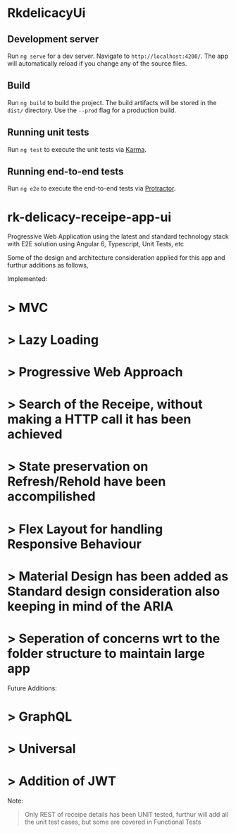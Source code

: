 # RkdelicacyUi

## Development server

Run `ng serve` for a dev server. Navigate to `http://localhost:4200/`. The app will automatically reload if you change any of the source files.

## Build

Run `ng build` to build the project. The build artifacts will be stored in the `dist/` directory. Use the `--prod` flag for a production build.

## Running unit tests

Run `ng test` to execute the unit tests via [Karma](https://karma-runner.github.io).

## Running end-to-end tests

Run `ng e2e` to execute the end-to-end tests via [Protractor](http://www.protractortest.org/).

# rk-delicacy-receipe-app-ui

Progressive Web Application using the latest and standard technology stack with E2E solution using Angular 6, Typescript, Unit Tests, etc

Some of the design and architecture consideration applied for this app and furthur additions as follows,

Implemented:
# > MVC
# > Lazy Loading
# > Progressive Web Approach 
# > Search of the Receipe, without making a HTTP call it has been achieved
# > State preservation on Refresh/Rehold have been accompilished
# > Flex Layout for handling Responsive Behaviour
# > Material Design has been added as Standard design consideration also keeping in mind of the ARIA
# > Seperation of concerns wrt to the folder structure to maintain large app

Future Additions:
# > GraphQL 
# > Universal
# > Addition of JWT

Note:
> Only REST of receipe details has been UNIT tested, furthur will add all the unit test cases, but some are covered in Functional Tests
